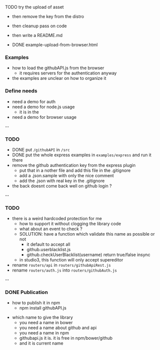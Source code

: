 TODO try the upload of asset 
- then remove the key from the distro
- then cleanup pass on code
- then write a README.md

- DONE example-upload-from-browser.html

### Examples
* how to load the githubAPI.js from the browser
  * it requires servers for the authentication anyway
* the examples are unclear on how to organize it


### Define needs
* need a demo for auth
* need a demo for node.js usage
  - it is in the 
* need a demo for browser usage

--

### TODO
* DONE put ```/githubAPI``` in ```/src```
* DONE put the whole express examples in ```examples/express``` and run it there
* remove the github authentication key from the express plugin
  * put that in a nother file and add this file in the .gitignore
  * add a .json.sample with only the nice comment
  * add the .json with real key in the .gitignore
* the back doesnt come back well on github login ?

--
### TODO
* there is a weird hardcoded protection for me
  - how to support it without clogging the library code
  - what about an event to check ?
  - SOLUTION: have a function which validate this name as possible or not
    - it default to accept all
    - github.userblacklist.js
    - github.checkUserBlacklist(username) return true/false insync
  - in studio3, this function will only accept supereditor
* rename ```routers/api``` in ```routers/githubApiRest.js```
* rename ```routers/auth.js``` into ```routers/githubAuth.js```



--
### DONE Publication
* how to publish it in npm
  - npm install githubAPI.js
- which name to give the library
  - you need a name in bower
  - you need a name about github and api
  - you need a name in npm
  - githubapi.js it is. it is free in npm/bower/github
  - and it is current name
